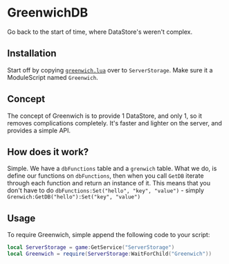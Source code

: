 # GreenwichDB
Go back to the start of time, where DataStore's weren't complex.

## Installation

Start off by copying [`greenwich.lua`](/greenwich.lua) over to `ServerStorage`. Make sure it a ModuleScript named `Greenwich`.

## Concept

The concept of Greenwich is to provide 1 DataStore, and only 1, so it removes complications completely. It's faster and lighter on the server, and provides a simple API.

## How does it work?

Simple. We have a `dbFunctions` table and a `grenwich` table. What we do, is define our functions on `dbFunctions`, then when you call `GetDB` iterate through each function and return an instance of it. This means that you don't have to do `dbFunctions:Set("hello", "key", "value")` - simply `Grenwich:GetDB("hello"):Set("key", "value")`

## Usage

To require Greenwich, simple append the following code to your script:

```lua
local ServerStorage = game:GetService("ServerStorage")
local Greenwich = require(ServerStorage:WaitForChild("Greenwich"))
```
